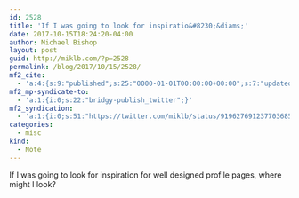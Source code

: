 ```yaml
---
id: 2528
title: 'If I was going to look for inspiratio&#8230;&diams;'
date: 2017-10-15T18:24:20-04:00
author: Michael Bishop
layout: post
guid: http://miklb.com/?p=2528
permalink: /blog/2017/10/15/2528/
mf2_cite:
  - 'a:4:{s:9:"published";s:25:"0000-01-01T00:00:00+00:00";s:7:"updated";s:25:"0000-01-01T00:00:00+00:00";s:8:"category";a:1:{i:0;s:0:"";}s:6:"author";a:0:{}}'
mf2_mp-syndicate-to:
  - 'a:1:{i:0;s:22:"bridgy-publish_twitter";}'
mf2_syndication:
  - 'a:1:{i:0;s:51:"https://twitter.com/miklb/status/919627691237703685";}'
categories:
  - misc
kind:
  - Note
---
```

If I was going to look for inspiration for well designed profile pages, where might I look?